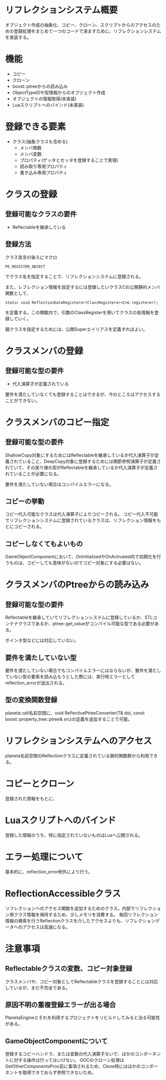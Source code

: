 # リフレクションシステム概要

オブジェクト作成の抽象化、コピー、クローン、スクリプトからのアクセスのための登録処理をまとめて一つのコードで済ますために、リフレクションシステムを実装する。  

# 機能

- コピー
- クローン
- boost::ptreeからの読み込み
- ObjectTypeIDや型情報からのオブジェクト作成
- オブジェクトの情報取得(未実装)
- Luaスクリプトへのバインド(未実装)

# 登録できる要素

- クラス(抽象クラスも含める)
    - メンバ関数
    - メンバ変数
    - プロパティ(ゲッタとセッタを登録することで実現)
    - 読み取り専用プロパティ
    - 書き込み専用プロパティ

# クラスの登録

## 登録可能なクラスの要件

 - Reflectableを継承している

## 登録方法
クラス宣言の後ろにマクロ

    PE_REGISTER_OBJECT

でクラス名を指定することで、リフレクションシステムに登録される。

また、レフレクション情報を設定するには登録したいクラスCの公開静的メンバ関数として、

    static void ReflectionDataRegisterer(ClassRegisterer<C>& registerer);

を定義する。この関数内で、引数のClassRegisterを用いてクラスの各情報を登録していく。  

親クラスを指定するためには、公開Superエイリアスを定義すればよい。

# クラスメンバの登録

## 登録可能な型の要件

 - 代入演算子が定義されている

要件を満たしていなくても登録することはできるが、今のところはアクセスすることができない。

# クラスメンバのコピー指定

## 登録可能な型の要件

ShallowCopy対象にするためにはReflectableを継承しているか代入演算子が定義されていること、DeepCopy対象に登録するためには関節参照演算子が定義されていて、その戻り値の型がReflectableを継承しているか代入演算子が定義されていることが必要になる。

要件を満たしていない場合はコンパイルエラーになる。

## コピーの挙動

コピー代入可能なクラスは代入演算子によりコピーされる。
コピー代入不可能でリフレクションシステムに登録されているクラスは、リフレクション情報をもとにコピーされる。

## コピーしなくてもよいもの

GameObjectComponentにおいて、OnInitializedやOnActivated内で初期化を行うものは、コピーしても意味がないのでコピー対象にする必要はない。

# クラスメンバのPtreeからの読み込み

## 登録可能な型の要件

Reflectableを継承していてリフレクションシステムに登録しているか、STLコンテナクラスであるか、ptree::get_value<T>がコンパイル可能な型である必要がある。

ポインタ型などには対応していない。

## 要件を満たしていない型

要件を満たしていない場合でもコンパイルエラーにはならないが、要件を満たしていない型の要素を読み込もうとした際には、実行時エラーとしてreflection_errorが送出される。

## 型の変換関数登録

planeta::util名前空間に、void ReflectivePtreeConverter(T& dst, const boost::property_tree::ptree& src)の定義を追加することで可能。

# リフレクションシステムへのアクセス

planeta名前空間のReflectionクラスに定義されている静的関数群から利用できる。

# コピーとクローン

登録された情報をもとに、

# Luaスクリプトへのバインド

登録した情報のうち、特に指定されていないものはLuaへ公開される。

# エラー処理について

基本的に、reflection_error例外により行う。

# ReflectionAccessibleクラス

リフレクションへのアクセス関数を追加するためのクラス。内部でリフレクション用クラス情報を保持するため、少しメモリを消費する。
毎回リフレクション情報の検索を行うReflectionクラスを介したアクセスよりも、リフレクションデータへのアクセスは高速になる。

# 注意事項

## Reflectableクラスの変数、コピー対象登録

クラスメンバや、コピー対象としてReflectableクラスを登録することには対応しているが、まだ不完全である。

## 原因不明の重複登録エラーが出る場合

PlanetaEngineとそれを利用するプロジェクトをリビルドしてみると治る可能性がある。

## GameObjectComponentについて

登録するコピーハンドラ、または変数の代入演算子ないで、ほかのコンポーネントに対する操作は行ってはいけない。
GOCのクローン処理はGetOtherComponentsProc前に事項されるため、Clone時にはほかのコンポーネントを取得できておらず参照できないため。